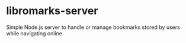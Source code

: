 # libromarks-server
Simple Node.js server to handle or manage bookmarks stored by users while navigating online